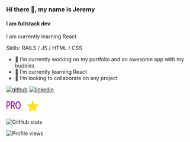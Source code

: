 ### Hi there 👋, my name is Jeremy
#### I am fullstack dev

I am currently learning React

Skills: RAILS / JS / HTML / CSS

- 🔭 I’m currently working on my portfolio and an awesome app with my buddies 
- 🌱 I’m currently learning React 
- 👯 I’m looking to collaborate on any project 


[<img src='https://cdn.jsdelivr.net/npm/simple-icons@3.0.1/icons/github.svg' alt='github' height='40'>](https://github.com/JerryAnt)  [<img src='https://cdn.jsdelivr.net/npm/simple-icons@3.0.1/icons/linkedin.svg' alt='linkedin' height='40'>](https://www.linkedin.com/in/https://www.linkedin.com/in/jeremy-antoine-cool-dev-for-hire//)  

<a href='https://github.com/pricing'><img src='https://raw.githubusercontent.com/acervenky/animated-github-badges/master/assets/pro.gif' width='40' height='40'></a> <a href='https://stars.github.com/'><img src='https://raw.githubusercontent.com/acervenky/animated-github-badges/master/assets/starbadge.gif' width='35' height='35'></a> 


![GitHub stats](https://github-readme-stats.vercel.app/api?username=JerryAnt&show_icons=true&count_private=true)  


![Profile views](https://gpvc.arturio.dev/JerryAnt)  
